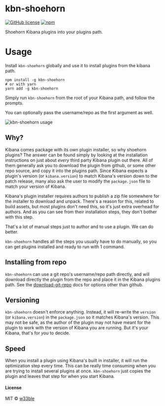 # kbn-shoehorn

[![GitHub license](https://img.shields.io/badge/license-MIT-blue.svg)](https://raw.githubusercontent.com/w33ble/kbn-shoehorn/master/LICENSE)
[![npm](https://img.shields.io/npm/v/kbn-shoehorn.svg)](https://www.npmjs.com/package/kbn-shoehorn)

Shoehorn Kibana plugins into your plugins path.

# Usage

Install `kbn-shoehorn` globally and use it to install plugins from the kibana path.

```
npm install -g kbn-shoehorn
# or with yarn
yarn add -g kbn-shoehorn
```

Simply run `kbn-shoehorn` from the root of your Kibana path, and follow the prompts.

You can optionally pass the username/repo as the first argument as well.

![kbn-shoehorn usage](http://i.imgur.com/pAegdtw.png)

## Why?

Kibana comes package with its own plugin installer, so why shoehorn plugins? The answer can be found simply by looking at the installation instructions on just about *every* third party Kibana plugin out there. All of them generally ask you to download the plugin from github, or some other repo source, and copy it into the plugins path. Since Kibana expects a plugin's version (or `kibana.version`) to match Kibana's version down to the patch release, many also ask the user to modify the `package.json` file to match your version of Kibana.

Kibana's plugin installer requires authors to publish a zip file somewhere for the installer to download and unpack. There's a reason for this, related to build assets, but most plugins don't need this, so it's just extra overhead for authors. And as you can see from their installation steps, they don't bother with this step.

That's a lot of manual steps just to author and to use a plugin. We can do better.

`kbn-shoehorn` handles all the steps you usually have to do manually, so you can get plugins installed and ready to run with 1 command.

## Installing from repo

`kbn-shoehorn` can use a git repo's username/repo path directly, and will download directly the plugin from the repo and place it in the Kibana plugins path. See the [download-git-repo](https://github.com/flipxfx/download-git-repo#examples) docs for options other than github.

## Versioning

`kbn-shoehorn` doesn't enforce anything. Instead, it will re-write the `version` (or `kibana.version`) in the `package.json` so it matches Kibana's version. This may not be safe, as the author of the plugin may not have meant for the plugin to work with the version of Kibana you are running. But it's your Kibana, that's for *you* to decide.

## Speed

When you install a plugin using Kibana's built in installer, it will run the optimization step every time. This can be really time consuming when you are trying to install several plugins at once. `kbn-shoehorn` just copies the plugin and leaves that step for when you start Kibana.

#### License

MIT © [w33ble](https://github.com/w33ble)